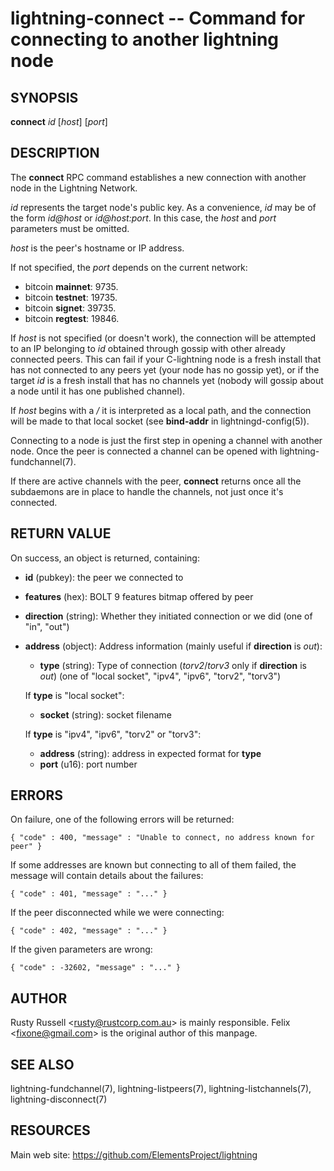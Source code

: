 lightning-connect -- Command for connecting to another lightning node
=====================================================================

SYNOPSIS
--------

**connect** *id* [*host*] [*port*]

DESCRIPTION
-----------

The **connect** RPC command establishes a new connection with another
node in the Lightning Network.

*id* represents the target node's public key. As a convenience, *id* may
be of the form *id@host* or *id@host:port*. In this case, the *host* and
*port* parameters must be omitted.

*host* is the peer's hostname or IP address.

If not specified, the *port* depends on the current network:

- bitcoin **mainnet**: 9735.
- bitcoin **testnet**: 19735.
- bitcoin **signet**: 39735.
- bitcoin **regtest**: 19846.

If *host* is not specified (or doesn't work), the connection will be attempted to an IP
belonging to *id* obtained through gossip with other already connected
peers.
This can fail if your C-lightning node is a fresh install that has not
connected to any peers yet (your node has no gossip yet),
or if the target *id* is a fresh install that has no channels yet
(nobody will gossip about a node until it has one published channel).

If *host* begins with a */* it is interpreted as a local path, and the
connection will be made to that local socket (see **bind-addr** in
lightningd-config(5)).

Connecting to a node is just the first step in opening a channel with
another node. Once the peer is connected a channel can be opened with
lightning-fundchannel(7).

If there are active channels with the peer, **connect** returns once
all the subdaemons are in place to handle the channels, not just once
it's connected.

RETURN VALUE
------------

[comment]: # (GENERATE-FROM-SCHEMA-START)
On success, an object is returned, containing:

- **id** (pubkey): the peer we connected to
- **features** (hex): BOLT 9 features bitmap offered by peer
- **direction** (string): Whether they initiated connection or we did (one of "in", "out")
- **address** (object): Address information (mainly useful if **direction** is *out*):
  - **type** (string): Type of connection (*torv2*/*torv3* only if **direction** is *out*) (one of "local socket", "ipv4", "ipv6", "torv2", "torv3")

  If **type** is "local socket":

    - **socket** (string): socket filename

  If **type** is "ipv4", "ipv6", "torv2" or "torv3":

    - **address** (string): address in expected format for **type**
    - **port** (u16): port number

[comment]: # (GENERATE-FROM-SCHEMA-END)

ERRORS
------

On failure, one of the following errors will be returned:

    { "code" : 400, "message" : "Unable to connect, no address known for peer" }

If some addresses are known but connecting to all of them failed, the message
will contain details about the failures:

    { "code" : 401, "message" : "..." }

If the peer disconnected while we were connecting:

    { "code" : 402, "message" : "..." }

If the given parameters are wrong:

    { "code" : -32602, "message" : "..." }

AUTHOR
------

Rusty Russell <<rusty@rustcorp.com.au>> is mainly responsible.
Felix <<fixone@gmail.com>> is the original author of this manpage.

SEE ALSO
--------

lightning-fundchannel(7), lightning-listpeers(7),
lightning-listchannels(7), lightning-disconnect(7)

RESOURCES
---------

Main web site: <https://github.com/ElementsProject/lightning>

[comment]: # ( SHA256STAMP:fc79236aaca9d4c46a85e73c7f3e5fae92436a86f26e48f6bc53b870e954d769)
